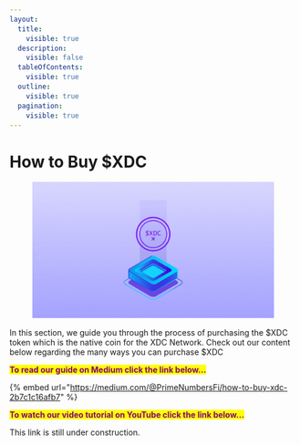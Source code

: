```yaml
---
layout:
  title:
    visible: true
  description:
    visible: false
  tableOfContents:
    visible: true
  outline:
    visible: true
  pagination:
    visible: true
---
```


# How to Buy $XDC

<figure><img src="../../.gitbook/assets/BuyXDC.gif" alt=""><figcaption></figcaption></figure>

In this section, we guide you through the process of purchasing the $XDC token which is the native coin for the XDC Network. Check out our content below regarding the many ways you can purchase $XDC

<mark style="color:purple;">**To read our guide on Medium click the link below...**</mark>

{% embed url="https://medium.com/@PrimeNumbersFi/how-to-buy-xdc-2b7c1c16afb7" %}

<mark style="color:purple;">**To watch our video tutorial on YouTube click the link below...**</mark>

This link is still under construction.
